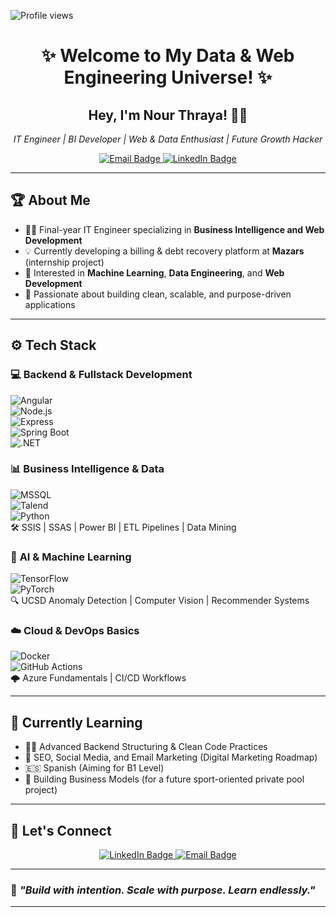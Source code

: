 <p align="left">
  <img src="https://komarev.com/ghpvc/?username=nourthraya&label=Profile%20views&color=0e75b6&style=flat" alt="Profile views"/>
</p>

<h1 align="center">✨ Welcome to My Data & Web Engineering Universe! ✨</h1>

<h2 align="center">Hey, I'm <strong>Nour Thraya</strong>! 👩‍💻</h2>
<p align="center">
  <em>IT Engineer | BI Developer | Web & Data Enthusiast | Future Growth Hacker</em>
</p>

<p align="center">
  <a href="mailto:thraya_nour@yahoo.com">
    <img src="https://img.shields.io/badge/Email-me-red?style=for-the-badge&logo=gmail" alt="Email Badge"/>
  </a>
  <a href="https://www.linkedin.com/in/nourthraya-34ba0b1b4/" target="_blank">
    <img src="https://img.shields.io/badge/LinkedIn-connect-blue?style=for-the-badge&logo=linkedin" alt="LinkedIn Badge"/>
  </a>
</p>

---

## 🏆 **About Me**
- 👩‍🎓 Final-year IT Engineer specializing in **Business Intelligence and Web Development**
- 💡 Currently developing a billing & debt recovery platform at **Mazars** (internship project)
- 🧠 Interested in **Machine Learning**, **Data Engineering**, and **Web Development**
- 🚀 Passionate about building clean, scalable, and purpose-driven applications

---

## ⚙️ **Tech Stack**

### 💻 **Backend & Fullstack Development**
![Angular](https://img.shields.io/badge/Angular-%23DD0031.svg?style=for-the-badge&logo=angular&logoColor=white)  
![Node.js](https://img.shields.io/badge/Node.js-%23339933.svg?style=for-the-badge&logo=node.js&logoColor=white)  
![Express](https://img.shields.io/badge/Express.js-%23000000.svg?style=for-the-badge&logo=express&logoColor=white)  
![Spring Boot](https://img.shields.io/badge/Spring_Boot-%236DB33F.svg?style=for-the-badge&logo=spring-boot&logoColor=white)  
![.NET](https://img.shields.io/badge/.NET-512BD4?style=for-the-badge&logo=dotnet&logoColor=white)

### 📊 **Business Intelligence & Data**
![MSSQL](https://img.shields.io/badge/SQL%20Server-%23CC2927.svg?style=for-the-badge&logo=microsoft-sql-server&logoColor=white)  
![Talend](https://img.shields.io/badge/Talend-%23FF6D00.svg?style=for-the-badge&logoColor=white)  
![Python](https://img.shields.io/badge/Python-%233776AB.svg?style=for-the-badge&logo=python&logoColor=white)  
🛠 SSIS | SSAS | Power BI | ETL Pipelines | Data Mining

### 🧠 **AI & Machine Learning**
![TensorFlow](https://img.shields.io/badge/TensorFlow-%23FF6F00.svg?style=for-the-badge&logo=tensorflow&logoColor=white)  
![PyTorch](https://img.shields.io/badge/PyTorch-%23EE4C2C.svg?style=for-the-badge&logo=pytorch&logoColor=white)  
🔍 UCSD Anomaly Detection | Computer Vision | Recommender Systems

### ☁️ **Cloud & DevOps Basics**
![Docker](https://img.shields.io/badge/Docker-%230db7ed.svg?style=for-the-badge&logo=docker&logoColor=white)  
![GitHub Actions](https://img.shields.io/badge/GitHub%20Actions-%232671E5.svg?style=for-the-badge&logo=githubactions&logoColor=white)  
🌩️ Azure Fundamentals | CI/CD Workflows

---

## 🧠 **Currently Learning**
- 🧑‍💻 Advanced Backend Structuring & Clean Code Practices
- 🎯 SEO, Social Media, and Email Marketing (Digital Marketing Roadmap)
- 🇪🇸 Spanish (Aiming for B1 Level)
- 💸 Building Business Models (for a future sport-oriented private pool project)

---

## 📢 **Let's Connect**
<p align="center">
  <a href="https://www.linkedin.com/in/nourthraya-34ba0b1b4/" target="_blank">
    <img src="https://img.shields.io/badge/LinkedIn-connect-blue?style=for-the-badge&logo=linkedin" alt="LinkedIn Badge"/>
  </a>
  <a href="mailto:thraya_nour@yahoo.com">
    <img src="https://img.shields.io/badge/Email-me-red?style=for-the-badge&logo=gmail" alt="Email Badge"/>
  </a>
</p>

---

### 🌟 *"Build with intention. Scale with purpose. Learn endlessly."*

---
